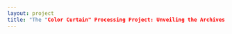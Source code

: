 ```yaml
--- 
layout: project 
title: "The "Color Curtain" Processing Project: Unveiling the Archives of Chicago's Black Metropolis" 
---
```



